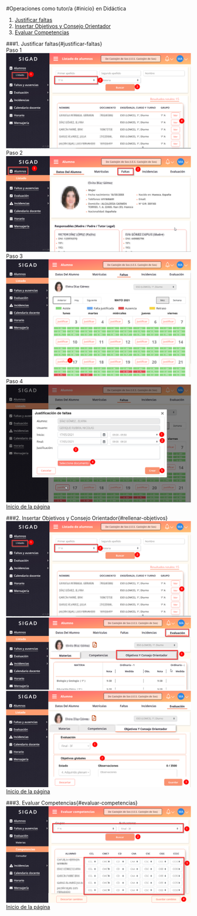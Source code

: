 #Operaciones como tutor/a {#inicio} en Didáctica
1. [Justificar faltas](#justificar-faltas)  
2. [Insertar Objetivos y Consejo Orientador](#rellenar-objetivos)   
3. [Evaluar Competencias](#evaluar-competencias)  
 
###1. Justificar faltas{#justificar-faltas}  
Paso 1  
![Justificar faltas 1](https://raw.githubusercontent.com/catedu/curso-basico-sigad/master/img/didactica/tutor/justificar_faltas/1_justificar_faltas.png)  
Paso 2  
![Justificar faltas 2](https://raw.githubusercontent.com/catedu/curso-basico-sigad/master/img/didactica/tutor/justificar_faltas/2_justificar_faltas.png)  
Paso 3  
![Justificar faltas 3](https://raw.githubusercontent.com/catedu/curso-basico-sigad/master/img/didactica/tutor/justificar_faltas/3_justificar_faltas.png)  
Paso 4  
![Justificar faltas 4](https://raw.githubusercontent.com/catedu/curso-basico-sigad/master/img/didactica/tutor/justificar_faltas/4_justificar_faltas.png)  
[Inicio de la página](#inicio)

###2. Insertar Objetivos y Consejo Orientador{#rellenar-objetivos} 
![Justificar faltas 1](https://raw.githubusercontent.com/catedu/curso-basico-sigad/master/img/didactica/tutor/objetivos_consejo/1_objetivos_consejo.png)  
![Justificar faltas 1](https://raw.githubusercontent.com/catedu/curso-basico-sigad/master/img/didactica/tutor/objetivos_consejo/2_objetivos_consejo.png)  
![Justificar faltas 1](https://raw.githubusercontent.com/catedu/curso-basico-sigad/master/img/didactica/tutor/objetivos_consejo/3_objetivos_consejo.png)  
[Inicio de la página](#inicio)

###3. Evaluar Competencias{#evaluar-competencias} 
![Evaluar competencias](https://raw.githubusercontent.com/catedu/curso-basico-sigad/master/img/didactica/tutor/evaluar_competencias/evaluar_competencias.png)  
[Inicio de la página](#inicio)
